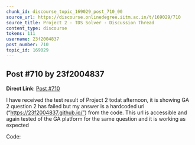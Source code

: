 ```yaml
---
chunk_id: discourse_topic_169029_post_710_00
source_url: https://discourse.onlinedegree.iitm.ac.in/t/169029/710
source_title: Project 2 - TDS Solver - Discussion Thread
content_type: discourse
tokens: 111
username: 23f2004837
post_number: 710
topic_id: 169029
---
```


## Post #710 by 23f2004837

**Direct Link**: [Post #710](https://discourse.onlinedegree.iitm.ac.in/t/169029/710)

I have received the test result of Project 2 todat afternoon, it is showing GA 2 question 2 has failed but my answer is a hardcoded url (“https://23f2004837.github.io/”) from the code. This url is accessible and again tested of the GA platform for the same question and it is working as expected

Code:
